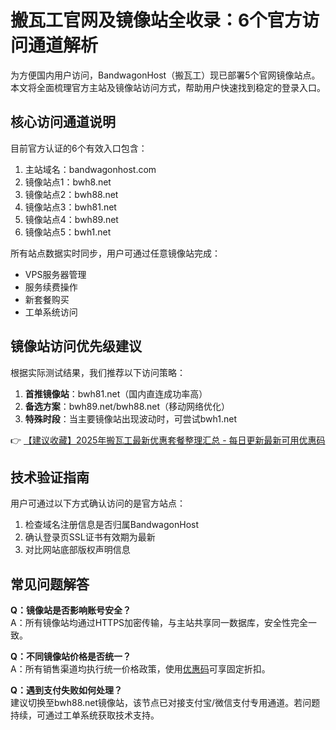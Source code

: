 # 搬瓦工官网及镜像站全收录：6个官方访问通道解析

为方便国内用户访问，BandwagonHost（搬瓦工）现已部署5个官网镜像站点。本文将全面梳理官方主站及镜像站访问方式，帮助用户快速找到稳定的登录入口。

## 核心访问通道说明
目前官方认证的6个有效入口包含：
1. 主站域名：bandwagonhost.com
2. 镜像站点1：bwh8.net
3. 镜像站点2：bwh88.net
4. 镜像站点3：bwh81.net
5. 镜像站点4：bwh89.net
6. 镜像站点5：bwh1.net

所有站点数据实时同步，用户可通过任意镜像站完成：
- VPS服务器管理
- 服务续费操作
- 新套餐购买
- 工单系统访问

## 镜像站访问优先级建议
根据实际测试结果，我们推荐以下访问策略：
1. **首推镜像站**：bwh81.net（国内直连成功率高）
2. **备选方案**：bwh89.net/bwh88.net（移动网络优化）
3. **特殊时段**：当主要镜像站出现波动时，可尝试bwh1.net

👉 [【建议收藏】2025年搬瓦工最新优惠套餐整理汇总 - 每日更新最新可用优惠码](https://bit.ly/banwagon)

## 技术验证指南
用户可通过以下方式确认访问的是官方站点：
1. 检查域名注册信息是否归属BandwagonHost
2. 确认登录页SSL证书有效期为最新
3. 对比网站底部版权声明信息

## 常见问题解答
**Q：镜像站是否影响账号安全？**  
A：所有镜像站均通过HTTPS加密传输，与主站共享同一数据库，安全性完全一致。

**Q：不同镜像站价格是否统一？**  
A：所有销售渠道均执行统一价格政策，使用[优惠码](https://bit.ly/banwagon)可享固定折扣。

**Q：遇到支付失败如何处理？**  
建议切换至bwh88.net镜像站，该节点已对接支付宝/微信支付专用通道。若问题持续，可通过工单系统获取技术支持。